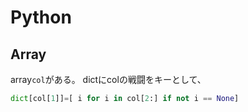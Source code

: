 # Python


## Array
array`col`がある。
dictにcolの戦闘をキーとして、
```py
dict[col[1]]=[ i for i in col[2:] if not i == None]
```
